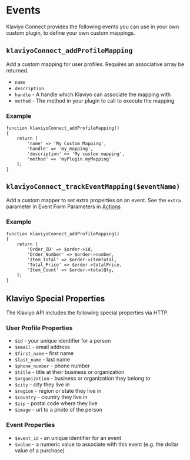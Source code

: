 # Events

Klaviyo Connect provides the following events you can use in your own custom plugin, to define your own custom mappings.

## `klaviyoConnect_addProfileMapping`

Add a custom mapping for user profiles. Requires an associative array be returned.

- `name`
- `description`
- `handle` - A handle which Klaviyo can associate the mapping with
- `method` - The method in your plugin to call to execute the mapping

### Example

```
function klaviyoConnect_addProfileMapping()
{
    return [
        'name' => 'My Custom Mapping',
        'handle' => 'my_mapping',
        'description' => 'My custom mapping',
        'method' => 'myPlugin.myMapping'
    ];
}
```

## `klaviyoConnect_trackEventMapping($eventName)`

Add a custom mapper to set extra properties on an event. See the `extra` parameter in Event Form Parameters in [Actions](Actions.md)

### Example

```
function klaviyoConnect_addProfileMapping()
{
    return [
        'Order_ID' => $order->id,
        'Order_Number' => $order->number,
        'Item_Total' => $order->itemTotal,
        'Total_Price' => $order->totalPrice,
        'Item_Count' => $order->totalQty,
    ];
}
```

## Klaviyo Special Properties

The Klaviyo API includes the following special properties via HTTP.

### User Profile Properties

- `$id` - your unique identifier for a person
- `$email` - email address
- `$first_name` - first name
- `$last_name` - last name
- `$phone_number` - phone number
- `$title` - title at their business or organization
- `$organization` - business or organization they belong to
- `$city` - city they live in
- `$region` - region or state they live in
- `$country` - country they live in
- `$zip` - postal code where they live
- `$image` - url to a photo of the person

### Event Properties

- `$event_id` - an unique identifier for an event
- `$value` - a numeric value to associate with this event (e.g. the dollar value of a purchase)
